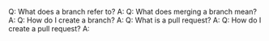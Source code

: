 Q: What does a branch refer to?
A:
Q: What does merging a branch mean?
A:
Q: How do I create a branch?
A:
Q: What is a pull request?
A:
Q: How do I create a pull request?
A: